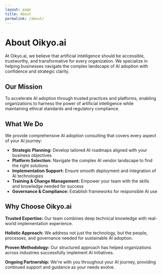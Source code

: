 ```yaml
---
layout: page
title: About
permalink: /about/
---
```


# About Oikyo.ai

At Oikyo.ai, we believe that artificial intelligence should be accessible, trustworthy, and transformative for every organization. We specialize in helping businesses navigate the complex landscape of AI adoption with confidence and strategic clarity.

## Our Mission

To accelerate AI adoption through trusted practices and platforms, enabling organizations to harness the power of artificial intelligence while maintaining ethical standards and regulatory compliance.

## What We Do

We provide comprehensive AI adoption consulting that covers every aspect of your AI journey:

- **Strategic Planning:** Develop tailored AI roadmaps aligned with your business objectives
- **Platform Selection:** Navigate the complex AI vendor landscape to find the right solutions
- **Implementation Support:** Ensure smooth deployment and integration of AI technologies
- **Training & Change Management:** Empower your team with the skills and knowledge needed for success
- **Governance & Compliance:** Establish frameworks for responsible AI use

## Why Choose Oikyo.ai

**Trusted Expertise:** Our team combines deep technical knowledge with real-world implementation experience.

**Holistic Approach:** We address not just the technology, but the people, processes, and governance needed for sustainable AI adoption.

**Proven Methodology:** Our structured approach has helped organizations across industries successfully implement AI initiatives.

**Ongoing Partnership:** We're with you throughout your AI journey, providing continued support and guidance as your needs evolve.
